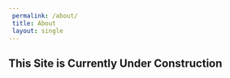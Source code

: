 ```yaml
---
 permalink: /about/
 title: About
 layout: single
---
```

## This Site is Currently Under Construction 